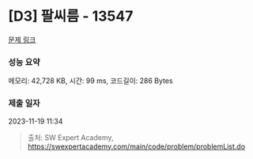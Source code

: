 # [D3] 팔씨름 - 13547 

[문제 링크](https://swexpertacademy.com/main/code/problem/problemDetail.do?contestProbId=AX6PP9G6p1sDFAS9) 

### 성능 요약

메모리: 42,728 KB, 시간: 99 ms, 코드길이: 286 Bytes

### 제출 일자

2023-11-19 11:34



> 출처: SW Expert Academy, https://swexpertacademy.com/main/code/problem/problemList.do